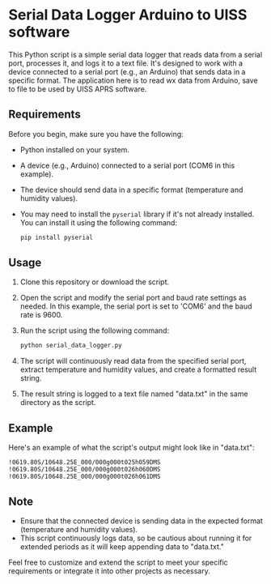 # Serial Data Logger Arduino to UISS software

This Python script is a simple serial data logger that reads data from a serial port, processes it, and logs it to a text file. It's designed to work with a device connected to a serial port (e.g., an Arduino) that sends data in a specific format. The application here is to read wx data from Arduino, save to file to be used by UISS APRS software.

## Requirements

Before you begin, make sure you have the following:

- Python installed on your system.
- A device (e.g., Arduino) connected to a serial port (COM6 in this example).
- The device should send data in a specific format (temperature and humidity values).
- You may need to install the `pyserial` library if it's not already installed. You can install it using the following command:

   ```bash
   pip install pyserial
   ```

## Usage

1. Clone this repository or download the script.

2. Open the script and modify the serial port and baud rate settings as needed. In this example, the serial port is set to 'COM6' and the baud rate is 9600.

3. Run the script using the following command:

   ```bash
   python serial_data_logger.py
   ```

4. The script will continuously read data from the specified serial port, extract temperature and humidity values, and create a formatted result string.

5. The result string is logged to a text file named "data.txt" in the same directory as the script.

## Example

Here's an example of what the script's output might look like in "data.txt":

```plaintext
!0619.80S/10648.25E_000/000g000t025h059DMS
!0619.80S/10648.25E_000/000g000t026h060DMS
!0619.80S/10648.25E_000/000g000t026h061DMS
```

## Note

- Ensure that the connected device is sending data in the expected format (temperature and humidity values).
- This script continuously logs data, so be cautious about running it for extended periods as it will keep appending data to "data.txt."

Feel free to customize and extend the script to meet your specific requirements or integrate it into other projects as necessary.
